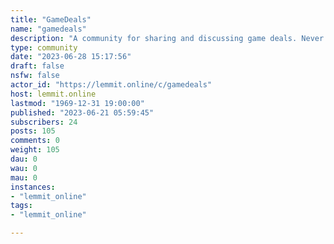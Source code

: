 ```yaml
---
title: "GameDeals" 
name: "gamedeals"
description: "A community for sharing and discussing game deals. Never pay full price again."
type: community
date: "2023-06-28 15:17:56"
draft: false
nsfw: false
actor_id: "https://lemmit.online/c/gamedeals"
host: lemmit.online
lastmod: "1969-12-31 19:00:00"
published: "2023-06-21 05:59:45"
subscribers: 24
posts: 105
comments: 0
weight: 105
dau: 0
wau: 0
mau: 0
instances:
- "lemmit_online"
tags: 
- "lemmit_online"

---
```

